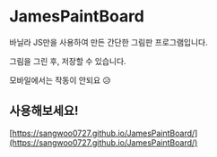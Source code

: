 # JamesPaintBoard

바닐라 JS만을 사용하여 만든 간단한 그림판 프로그램입니다.

그림을 그린 후, 저장할 수 있습니다.

모바일에서는 작동이 안되요 😥

## 사용해보세요!

[https://sangwoo0727.github.io/JamesPaintBoard/](https://sangwoo0727.github.io/JamesPaintBoard/)
